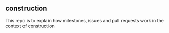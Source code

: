 ## construction

This repo is to explain how milestones, issues and pull requests work in the context of construction


